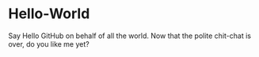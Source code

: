# Hello-World
Say Hello GitHub on behalf of all the world.
Now that the polite chit-chat is over, do you like me yet?
